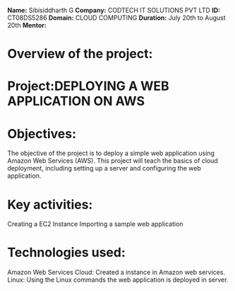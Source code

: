 **Name:** Sibisiddharth G
**Company:** CODTECH IT SOLUTIONS PVT LTD
**ID:** CT08DS5286
**Domain:** CLOUD COMPUTING
**Duration:** July 20th to August 20th
**Mentor:**

# Overview of the project:
# Project:DEPLOYING A WEB APPLICATION ON AWS

# Objectives:
The objective of the project is  to deploy a simple web application using Amazon Web Services (AWS). This project will teach the basics of cloud deployment, including setting up a server and configuring the web application.

# Key activities:
 Creating a EC2 Instance
 Importing a sample web application

 # Technologies used:
 Amazon Web Services Cloud: Created a instance in Amazon web services.
 Linux: Using the Linux commands the web application is deployed in server.
 

